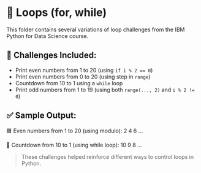 # 🔁 Loops (for, while)

This folder contains several variations of loop challenges from the IBM Python for Data Science course.

## 💪 Challenges Included:

- Print even numbers from 1 to 20 (using `if i % 2 == 0`)
- Print even numbers from 0 to 20 (using step in `range`)
- Countdown from 10 to 1 using a `while` loop
- Print odd numbers from 1 to 19 (using both `range(..., 2)` and `i % 2 != 0`)

## ✅ Sample Output:
🟦 Even numbers from 1 to 20 (using modulo): 2 4 6 ...

🔻 Countdown from 10 to 1 (using while loop): 10 9 8 ...

> These challenges helped reinforce different ways to control loops in Python.
